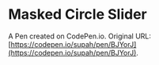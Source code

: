 # Masked Circle Slider

A Pen created on CodePen.io. Original URL: [https://codepen.io/supah/pen/BJYorJ](https://codepen.io/supah/pen/BJYorJ).

